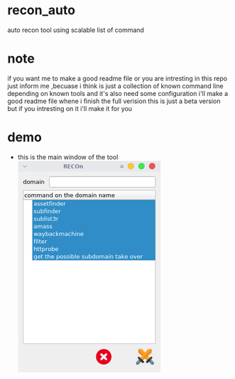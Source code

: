 # recon_auto
auto recon tool using scalable list of command 
# note 
if you want me to make a good readme file or you are intresting in this repo just inform me ,becuase i think is just a collection of known command line depending on known 
tools and it's also need some configuration i'll make a good readme file whene i finish the full verision this is just a beta version but if you intresting on it i'll 
make it for you

# demo
* this is the main window of the tool 
 ![main window](./img/main.png)
